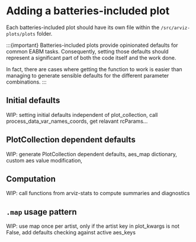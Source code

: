 # Adding a batteries-included plot
Each batteries-included plot should have its own file within the `/src/arviz-plots/plots` folder.

:::{important}
Batteries-included plots provide opinionated defaults for common EABM tasks.
Consequently, setting those defaults should represent a significant part of both
the code itself and the work done.

In fact, there are cases where getting the function to work is easier than
managing to generate sensible defaults for the different parameter combinations.
:::

## Initial defaults
WIP: setting initial defaults independent of plot_collection, call process_data_var_names_coords,
get relavant rcParams...


## PlotCollection dependent defaults
WIP: generate PlotCollection dependent defaults, aes_map dictionary,
custom aes value modification, 


## Computation
WIP: call functions from arviz-stats to compute summaries and diagnostics


## `.map` usage pattern
WIP: use map once per artist, only if the artist key in plot_kwargs is not False,
add defaults checking against active aes_keys
